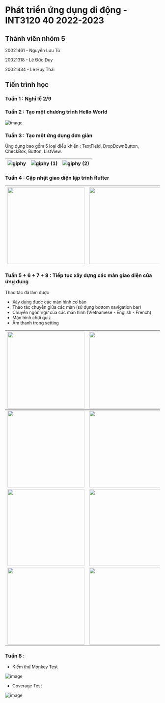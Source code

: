 # Phát triển ứng dụng di động - INT3120 40 2022-2023

## Thành viên nhóm 5

20021461 - Nguyễn Lưu Tú

20021318 - Lê Đức Duy

20021434 - Lê Huy Thái

## Tiến trình học

### Tuần 1 : Nghỉ lễ 2/9

### Tuần 2 : Tạo một chương trình Hello World

![image](https://user-images.githubusercontent.com/80797703/190573293-788bbbf1-a283-47fa-888b-97d9efc478fa.png)

### Tuần 3 : Tạo một ứng dụng đơn giản

Ứng dụng bao gồm 5 loại điều khiển : TextField, DropDownButton, CheckBox, Button, ListView.

| ![giphy](https://user-images.githubusercontent.com/80797703/191796206-f8a35a13-caa8-4fbc-bc93-19b6f21cf32e.gif) | ![giphy (1)](https://user-images.githubusercontent.com/80797703/191796240-f865aa0d-f4e9-488e-bf76-a959c3b3089c.gif) | ![giphy (2)](https://user-images.githubusercontent.com/80797703/191796251-a807f420-883c-4166-82ba-d6d6296dbe4e.gif) |
|---|---|---|

### Tuần 4 : Cập nhật giao diện lập trình flutter

| <img src="https://user-images.githubusercontent.com/80797703/193206530-952f5aba-0572-4bcc-9905-bdfcc93c28de.jpg" alt="" width="250"/> | <img src="https://user-images.githubusercontent.com/80797703/193206584-7d17ec9a-6e75-48fd-8382-9f85da86501c.jpg" alt="" width="250"/> |
|---|---|

### Tuần 5 + 6 + 7 + 8 : Tiếp tục xây dựng các màn giao diện của ứng dụng
Thao tác đã làm được
- Xây dựng được các màn hình cơ bản
- Thao tác chuyển giữa các màn (sử dụng bottom navigation bar)
- Chuyển ngôn ngữ của các màn hình (Vietnamese - English - French)
- Màn hình chơi quiz
- Âm thanh trong setting

| <img src="https://user-images.githubusercontent.com/80797703/198460772-82194ccd-82a6-4429-b556-5ddf666fd3ab.png" alt="" width="250"/> | <img src="https://user-images.githubusercontent.com/80797703/198460916-95a6a5e6-bbf4-4a10-a0c6-74752fa007c2.png" alt="" width="250"/> | <img src="https://user-images.githubusercontent.com/80797703/198461080-1d359f2b-00c5-472b-953e-94d05bb99fc0.png" alt="" width="250"/> |
|---|---|---|
| <img src="https://user-images.githubusercontent.com/80797703/198461274-0c083ef6-9d10-4d1f-b20f-06756edc9461.png" alt="" width="250"/> | <img src="https://user-images.githubusercontent.com/80797703/198461477-940a967d-e3d5-4d54-86f1-f489fb3e6e8f.png" alt="" width="250"/> | <img src="https://user-images.githubusercontent.com/80797703/198461623-7db9cb54-76cc-4504-960c-ce937fdc3489.png" alt="" width="250"/> |
| <img src="https://user-images.githubusercontent.com/80797703/198464338-101afbf8-e506-4fd8-afae-7ff14bc70840.png" alt="" width="250"/> | <img src="https://user-images.githubusercontent.com/80797703/198464644-1c35332c-7b54-4bb1-840b-17f5c7d88987.png" alt="" width="250"/> | <img src="https://user-images.githubusercontent.com/80797703/198465122-a2455f40-2dca-4a93-8907-b2fb3dab64e8.png" alt="" width="250"/> |
| <img src="https://user-images.githubusercontent.com/80797703/198465552-0b629d06-7167-4d9f-b02f-1f5b110371c0.png" alt="" width="250"/> | <img src="https://user-images.githubusercontent.com/80797703/198465902-be504274-a275-4949-b0cb-b97d85898927.png" alt="" width="250"/> | <img src="https://user-images.githubusercontent.com/80797703/198466159-9706c6c5-38f0-4bc1-b43b-fda7703714be.png" alt="" width="250"/> |

### Tuần 8 : 
- Kiểm thử Monkey Test

![image](https://user-images.githubusercontent.com/80797703/198521752-922a7909-3e61-4cc3-9350-8b0553f4cd77.png)


- Coverage Test

![image](https://user-images.githubusercontent.com/80797703/199878904-d0d895a9-852c-410c-8ea3-1dea93d666a8.png)







